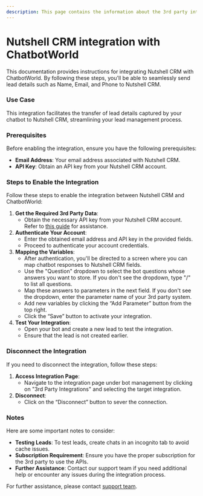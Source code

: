 ```yaml
---
description: This page contains the information about the 3rd party integrations.
---
```


# Nutshell CRM integration with ChatbotWorld

This documentation provides instructions for integrating Nutshell CRM with ChatbotWorld. By following these steps, you'll be able to seamlessly send lead details such as Name, Email, and Phone to Nutshell CRM.

### Use Case

This integration facilitates the transfer of lead details captured by your chatbot to Nutshell CRM, streamlining your lead management process.

### Prerequisites

Before enabling the integration, ensure you have the following prerequisites:

* **Email Address**: Your email address associated with Nutshell CRM.
* **API Key**: Obtain an API key from your Nutshell CRM account.

### Steps to Enable the Integration

Follow these steps to enable the integration between Nutshell CRM and ChatbotWorld:

1. **Get the Required 3rd Party Data**:
   * Obtain the necessary API key from your Nutshell CRM account. Refer to [this guide](https://support.nutshell.com/en/articles/8429060-api-keys-create-api-keys-to-integrate-3rd-party-apps) for assistance.
2. **Authenticate Your Account**:
   * Enter the obtained email address and API key in the provided fields.
   * Proceed to authenticate your account credentials.
3. **Mapping the Variables**:
   * After authentication, you'll be directed to a screen where you can map chatbot responses to Nutshell CRM fields.
   * Use the "Question" dropdown to select the bot questions whose answers you want to store. If you don't see the dropdown, type "/" to list all questions.
   * Map these answers to parameters in the next field. If you don't see the dropdown, enter the parameter name of your 3rd party system.
   * Add new variables by clicking the “Add Parameter” button from the top right.
   * Click the “Save” button to activate your integration.
4. **Test Your Integration**:
   * Open your bot and create a new lead to test the integration.
   * Ensure that the lead is not created earlier.

### Disconnect the Integration

If you need to disconnect the integration, follow these steps:

1. **Access Integration Page**:
   * Navigate to the integration page under bot management by clicking on "3rd Party Integrations" and selecting the target integration.
2. **Disconnect**:
   * Click on the “Disconnect” button to sever the connection.

### Notes

Here are some important notes to consider:

* **Testing Leads**: To test leads, create chats in an incognito tab to avoid cache issues.
* **Subscription Requirement**: Ensure you have the proper subscription for the 3rd party to use the APIs.
* **Further Assistance**: Contact our support team if you need additional help or encounter any issues during the integration process.

For further assistance, please contact [support team](mailto:support@example.com).
